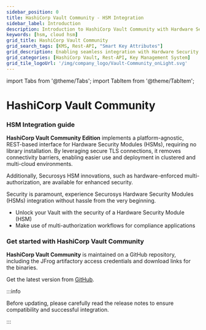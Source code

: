 ```yaml
---
sidebar_position: 0
title: HashiCorp Vault Community - HSM Integration
sidebar_label: Introduction
description: Introduction to HashiCorp Vault Community with Hardware Security Modules (HSMs)
keywords: [hsm, cloud hsm]
grid_title: HashiCorp Vault Community
grid_search_tags: [KMS, Rest-API, "Smart Key Attributes"]
grid_description: Enabling seamless integration with Hardware Security Modules (HSMs) through secure TLS connections, HashiCorp Vault Community Edition ensures enhanced security with features like hardware-enforced multi-authorization. This integration simplifies use and deployment across clustered and multi-cloud environments, offering compliance workflows and robust key management.
grid_categories: [HashiCorp Vault, Rest-API, Key Management System]
grid_tile_logoUrl: '/img/company_logo/Vault-Community_onLight.svg'
---
```


import Tabs from '@theme/Tabs';
import TabItem from '@theme/TabItem';

# HashiCorp Vault Community
### HSM Integration guide

**HashiCorp Vault Community Edition** implements a platform-agnostic, REST-based interface for Hardware Security Modules (HSMs), requiring no library installation. By leveraging secure TLS connections, it removes connectivity barriers, enabling easier use and deployment in clustered and multi-cloud environments.

Additionally, Securosys HSM innovations, such as hardware-enforced multi-authorization, are available for enhanced security.

Security is paramount, experience Securosys Hardware Security Modules (HSMs) integration without hassle from the very beginning.
 - Unlock your Vault with the security of a Hardware Security Module (HSM)
 - Make use of multi-authorization workflows for compliance applications

### Get started with HashiCorp Vault Community

**HashiCorp Vault Community** is maintained on a GitHub repository, including the JFrog artifactory access credentials and download links for the binaries.

Get the latest version from [GitHub](https://github.com/securosys-com/hcvault-ce-rest-integration/releases).

:::info

Before updating, please carefully read the release notes to ensure compatibility and successful integration.

:::